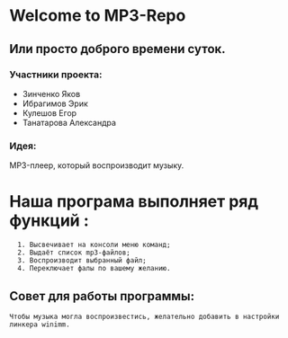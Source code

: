 #                           Welcome to MP3-Repo

## Или просто доброго времени суток. 

###  Участники проекта:

- Зинченко Яков
- Ибрагимов Эрик
- Кулешов Егор
- Танатарова Александра

### Идея: 

 MP3-плеер, который воспроизводит музыку.

# Наша програма выполняет ряд функций : 
      
      1. Высвечивает на консоли меню команд;
      2. Выдаёт список mp3-файлов;
      3. Воспроизводит выбранный файл;
      4. Переключает фалы по вашему желанию.
      
  ## Совет для работы программы: 
    Чтобы музыка могла воспроизвестись, желательно добавить в настройки линкера winimm.
